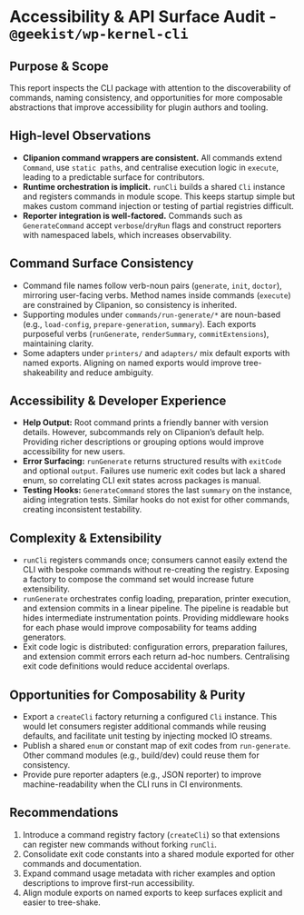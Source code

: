 # Accessibility & API Surface Audit - `@geekist/wp-kernel-cli`

## Purpose & Scope

This report inspects the CLI package with attention to the discoverability of commands, naming consistency, and opportunities for more composable abstractions that improve accessibility for plugin authors and tooling.

## High-level Observations

- **Clipanion command wrappers are consistent.** All commands extend `Command`, use `static paths`, and centralise execution logic in `execute`, leading to a predictable surface for contributors.
- **Runtime orchestration is implicit.** `runCli` builds a shared `Cli` instance and registers commands in module scope. This keeps startup simple but makes custom command injection or testing of partial registries difficult.
- **Reporter integration is well-factored.** Commands such as `GenerateCommand` accept `verbose`/`dryRun` flags and construct reporters with namespaced labels, which increases observability.

## Command Surface Consistency

- Command file names follow verb-noun pairs (`generate`, `init`, `doctor`), mirroring user-facing verbs. Method names inside commands (`execute`) are constrained by Clipanion, so consistency is inherited.
- Supporting modules under `commands/run-generate/*` are noun-based (e.g., `load-config`, `prepare-generation`, `summary`). Each exports purposeful verbs (`runGenerate`, `renderSummary`, `commitExtensions`), maintaining clarity.
- Some adapters under `printers/` and `adapters/` mix default exports with named exports. Aligning on named exports would improve tree-shakeability and reduce ambiguity.

## Accessibility & Developer Experience

- **Help Output:** Root command prints a friendly banner with version details. However, subcommands rely on Clipanion’s default help. Providing richer descriptions or grouping options would improve accessibility for new users.
- **Error Surfacing:** `runGenerate` returns structured results with `exitCode` and optional `output`. Failures use numeric exit codes but lack a shared enum, so correlating CLI exit states across packages is manual.
- **Testing Hooks:** `GenerateCommand` stores the last `summary` on the instance, aiding integration tests. Similar hooks do not exist for other commands, creating inconsistent testability.

## Complexity & Extensibility

- `runCli` registers commands once; consumers cannot easily extend the CLI with bespoke commands without re-creating the registry. Exposing a factory to compose the command set would increase future extensibility.
- `runGenerate` orchestrates config loading, preparation, printer execution, and extension commits in a linear pipeline. The pipeline is readable but hides intermediate instrumentation points. Providing middleware hooks for each phase would improve composability for teams adding generators.
- Exit code logic is distributed: configuration errors, preparation failures, and extension commit errors each return ad-hoc numbers. Centralising exit code definitions would reduce accidental overlaps.

## Opportunities for Composability & Purity

- Export a `createCli` factory returning a configured `Cli` instance. This would let consumers register additional commands while reusing defaults, and facilitate unit testing by injecting mocked IO streams.
- Publish a shared `enum` or constant map of exit codes from `run-generate`. Other command modules (e.g., build/dev) could reuse them for consistency.
- Provide pure reporter adapters (e.g., JSON reporter) to improve machine-readability when the CLI runs in CI environments.

## Recommendations

1. Introduce a command registry factory (`createCli`) so that extensions can register new commands without forking `runCli`.
2. Consolidate exit code constants into a shared module exported for other commands and documentation.
3. Expand command usage metadata with richer examples and option descriptions to improve first-run accessibility.
4. Align module exports on named exports to keep surfaces explicit and easier to tree-shake.

